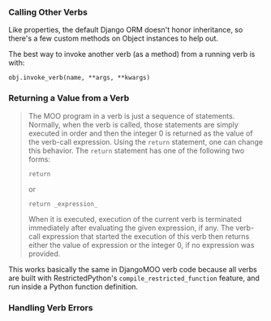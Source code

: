 ### Calling Other Verbs

Like properties, the default Django ORM doesn't honor inheritance, so there's a few custom methods on Object instances to help out.

The best way to invoke another verb (as a method) from a running verb is with:

    obj.invoke_verb(name, **args, **kwargs)

### Returning a Value from a Verb

> The MOO program in a verb is just a sequence of statements. Normally, when the verb is called, those statements are simply executed in order and then the integer 0 is returned as the value of the verb-call expression. Using the `return` statement, one can change this behavior. The `return` statement has one of the following two forms:
>
> `return`
>
> or
>
> `return _expression_`
>
> When it is executed, execution of the current verb is terminated immediately after evaluating the given expression, if any. The verb-call expression that started the execution of this verb then returns either the value of expression or the integer 0, if no expression was provided.

This works basically the same in DjangoMOO verb code because all verbs are built with RestrictedPython's `compile_restricted_function` feature, and run inside a Python function definition.

### Handling Verb Errors
